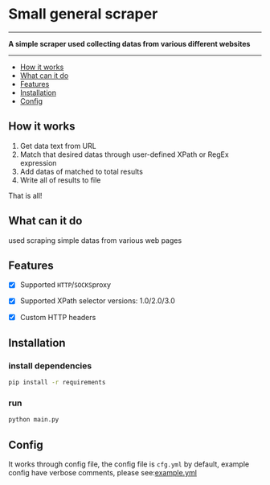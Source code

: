 # Small general scraper

---

**A simple scraper used collecting datas from various different websites**

---

- [How it works](#how-it-works)
- [What can it do](#what-can-it-do)
- [Features](#features)
- [Installation](#installation)
- [Config](#config)


## How it works

1. Get data text from URL
2. Match that desired datas through user-defined XPath or RegEx expression
3. Add datas of matched to total results
4. Write all of results to file

That is all!


## What can it do

used scraping simple datas from various web pages

## Features
- [x] Supported `HTTP`/`SOCKS`proxy
- [x] Supported XPath selector versions: 1.0/2.0/3.0 
- [x] Custom HTTP headers


## Installation

### install dependencies
```bash
pip install -r requirements
```
### run
```bash
python main.py
```


## Config
It works through config file, the config file is `cfg.yml` by default, example config have verbose comments, please see:[example.yml](example.yml)